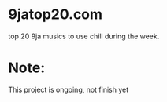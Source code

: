 # 9jatop20.com
top 20 9ja musics to use chill during the week.
# Note:
This project is ongoing, not finish yet
